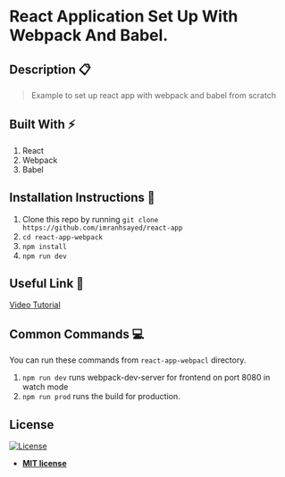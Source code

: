 # React Application Set Up With Webpack And Babel.

## Description :clipboard:
> Example to set up react app with webpack and babel from scratch

## Built With :zap:
1. React
2. Webpack
3. Babel

## Installation Instructions :wrench:

1. Clone this repo by running `git clone https://github.com/imranhsayed/react-app`
2. `cd react-app-webpack`
2. `npm install`
3. `npm run dev`

## Useful Link :link:

[Video Tutorial](https://youtu.be/8YtdH9JT95M) 

## Common Commands :computer:

You can run these commands from `react-app-webpacl` directory.

1. `npm run dev` runs webpack-dev-server for frontend on port 8080 in watch mode 
2. `npm run prod` runs the build for production.

## License

[![License](http://img.shields.io/:license-mit-blue.svg?style=flat-square)](http://badges.mit-license.org)

- **[MIT license](http://opensource.org/licenses/mit-license.php)**
